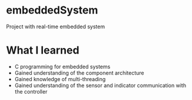 # embeddedSystem
Project with real-time embedded system

# What I learned
- C programming for embedded systems
- Gained understanding of the component architecture
- Gained knowledge of multi-threading
- Gained understanding of the sensor and indicator communication with the controller

